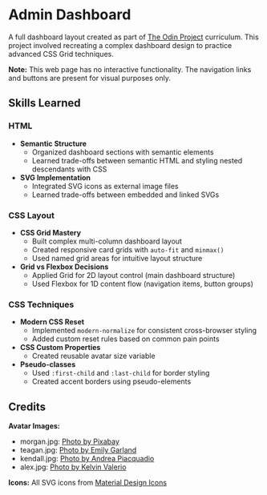 # Admin Dashboard

A full dashboard layout created as part of [The Odin Project](https://www.theodinproject.com/) curriculum. This project involved recreating a complex dashboard design to practice advanced CSS Grid techniques.

**Note:** This web page has no interactive functionality. The navigation links and buttons are present for visual purposes only.

## Skills Learned

### HTML
* **Semantic Structure**
  * Organized dashboard sections with semantic elements
  * Learned trade-offs between semantic HTML and styling nested descendants with CSS
* **SVG Implementation**
  * Integrated SVG icons as external image files
  * Learned trade-offs between embedded and linked SVGs

### CSS Layout
* **CSS Grid Mastery**
  * Built complex multi-column dashboard layout
  * Created responsive card grids with `auto-fit` and `minmax()`
  * Used named grid areas for intuitive layout structure
* **Grid vs Flexbox Decisions**
  * Applied Grid for 2D layout control (main dashboard structure)
  * Used Flexbox for 1D content flow (navigation items, button groups)

### CSS Techniques
* **Modern CSS Reset**
  * Implemented `modern-normalize` for consistent cross-browser styling
  * Added custom reset rules based on common pain points
* **CSS Custom Properties**
  * Created reusable avatar size variable
* **Pseudo-classes**
  * Used `:first-child` and `:last-child` for border styling
  * Created accent borders using pseudo-elements

## Credits

**Avatar Images:**
- morgan.jpg: [Photo by Pixabay](https://www.pexels.com/photo/woman-wearing-black-spaghetti-strap-top-415829/)
- teagan.jpg: [Photo by Emily Garland](https://www.pexels.com/photo/woman-posing-for-photo-1499327/)
- kendall.jpg: [Photo by Andrea Piacquadio](https://www.pexels.com/photo/man-in-brown-button-up-shirt-3785079/)
- alex.jpg: [Photo by Kelvin Valerio](https://www.pexels.com/photo/man-wearing-black-cap-with-eyes-closed-under-cloudy-sky-810775/)

**Icons:** All SVG icons from [Material Design Icons](https://pictogrammers.com/library/mdi/)